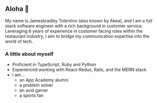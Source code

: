 ## Aloha 🤙

My name is Jamesbradley Tolentino (also known by Akea), and I am a full stack software engineer with a rich background in customer service. Leveraging 6 years of experience in customer facing roles within the restaurant industry, I aim to bridge my communication expertise into the world of tech.

### A little about myself

- Proficient in TypeScript, Ruby and Python
- Experienced working with React-Redux, Rails, and the MERN stack
- I am...
  - an App Academy alumni
  - a problem solver
  - an avid gamer
  - a sports fan



<!--
**akea-tolentino/akea-tolentino** is a ✨ _special_ ✨ repository because its `README.md` (this file) appears on your GitHub profile.

-->
